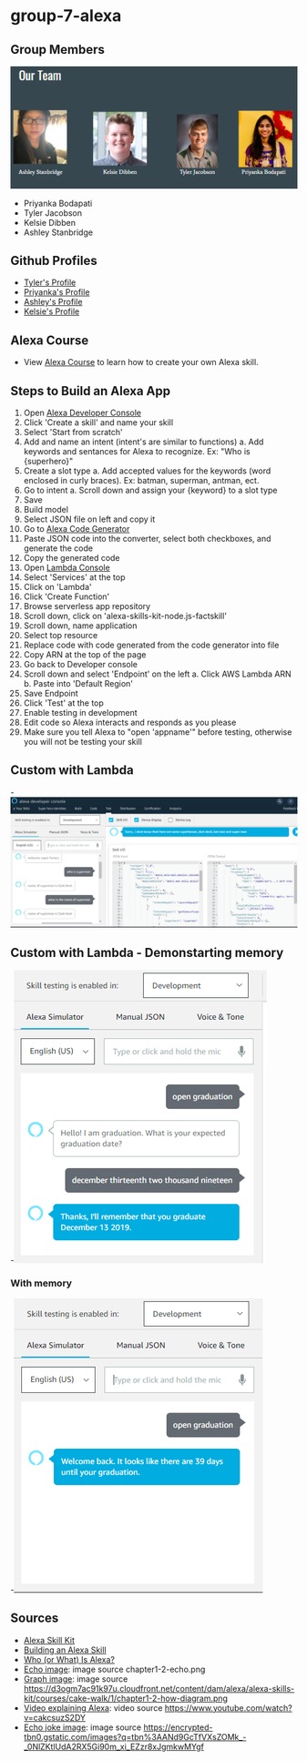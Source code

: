 # group-7-alexa

## Group Members
  ![Team photo](the-team-group-7.PNG)
  - Priyanka Bodapati
  - Tyler Jacobson
  - Kelsie Dibben
  - Ashley Stanbridge


## Github Profiles
  - [Tyler's Profile](https://github.com/tjac1336)
  - [Priyanka's Profile](https://github.com/pinky407)
  - [Ashley's Profile](https://github.com/AshleyStanbridge96)
  - [Kelsie's Profile](https://github.com/kdibben)
  
## Alexa Course  
  - View [Alexa Course](https://developer.amazon.com/en-US/alexa/alexa-skills-kit) to learn how to create your own Alexa skill.

 ## Steps to Build an Alexa App
 1. Open [Alexa Developer Console](https://developer.amazon.com/alexa/console/ask)
 2. Click 'Create a skill' and name your skill
 3. Select 'Start from scratch'
 4. Add and name an intent (intent's are similar to functions)
    a. Add keywords and sentances for Alexa to recognize. Ex: "Who is {superhero}"
 5. Create a slot type
    a. Add accepted values for the keywords (word enclosed in curly braces). Ex: batman, superman, antman, ect.
 6. Go to intent 
    a. Scroll down and assign your {keyword} to a slot type
 7. Save
 8. Build model
 9. Select JSON file on left and copy it
 10. Go to [Alexa Code Generator](https://s3.amazonaws.com/webappvui/skillcode/v2/index.html)
 11. Paste JSON code into the converter, select both checkboxes, and generate the code
 12. Copy the generated code
 13. Open [Lambda Console](https://console.aws.amazon.com/console/)
 14. Select 'Services' at the top
 15. Click on 'Lambda'
 16. Click 'Create Function'
 17. Browse serverless app repository
 18. Scroll down, click on 'alexa-skills-kit-node.js-factskill'
 19. Scroll down, name application
 20. Select top resource
 21. Replace code with code generated from the code generator into file
 22. Copy ARN at the top of the page
 23. Go back to Developer console 
 24. Scroll down and select 'Endpoint' on the left
     a. Click AWS Lambda ARN
     b. Paste into 'Default Region'
 25. Save Endpoint
 26. Click 'Test' at the top
 27. Enable testing in development
 28. Edit code so Alexa interacts and responds as you please
 29. Make sure you tell Alexa to "open 'appname'" before testing, otherwise you will not be testing your skill
 
 ## Custom with Lambda
 -![super heroes](output.PNG)
 
 ## Custom with Lambda - Demonstarting memory
 -![graduation](alexa-demo-1.PNG)
### With memory
-![graduation memory](alexa-demo-2.PNG)

## Sources
- [Alexa Skill Kit](https://developer.amazon.com/en-US/alexa/alexa-skills-kit)
- [Building an Alexa Skill](https://developer.amazon.com/en-US/alexa/alexa-skills-kit/resources/training-resources/cake-walk/cake-walk-1)
- [Who (or What) Is Alexa?](https://www.tomsguide.com/us/amazon-alexa-faq,review-4016.html)
- [Echo image](https://developer.amazon.com/en-US/alexa/alexa-skills-kit/resources/training-resources/cake-walk/cake-walk-1): image source chapter1-2-echo.png
- [Graph image](https://developer.amazon.com/en-US/alexa/alexa-skills-kit/resources/training-resources/cake-walk/cake-walk-1): image source https://d3ogm7ac91k97u.cloudfront.net/content/dam/alexa/alexa-skills-kit/courses/cake-walk/1/chapter1-2-how-diagram.png
- [Video explaining Alexa](https://developer.amazon.com/en-US/alexa/alexa-skills-kit/resources/training-resources/cake-walk/cake-walk-1 ): video source https://www.youtube.com/watch?v=cakcsuzS2DY
- [Echo joke image](https://www.google.com/url?sa=i&url=https%3A%2F%2Fwww.businessinsider.com%2Feleven-jokes-that-show-off-amazon-alexas-sense-of-humor-2017-10&psig=AOvVaw3OI53Z5ubXzz-xN1PgMD0M&ust=1572997823932000&source=images&cd=vfe&ved=0CAIQjRxqFwoTCPia_9nf0eUCFQAAAAAdAAAAABAK ): image source https://encrypted-tbn0.gstatic.com/images?q=tbn%3AANd9GcTfVXsZOMk_-_0NlZKtlUdA2RX5Gi90m_xi_EZzr8xJgmkwMYgf 
